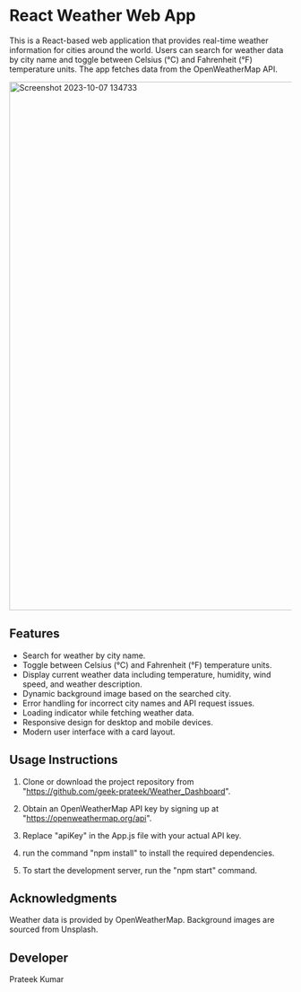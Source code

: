 # React Weather Web App

This is a React-based web application that provides real-time weather information for cities around the world. Users can search for weather data by city name and toggle between Celsius (°C) and Fahrenheit (°F) temperature units. The app fetches data from the OpenWeatherMap API.

<img width="942" alt="Screenshot 2023-10-07 134733" src="https://github.com/geek-prateek/Weather_Dashboard/assets/71647878/93c6066b-4fda-4247-a89f-1af5977351e2">

## Features

- Search for weather by city name.
- Toggle between Celsius (°C) and Fahrenheit (°F) temperature units.
- Display current weather data including temperature, humidity, wind speed, and weather description.
- Dynamic background image based on the searched city.
- Error handling for incorrect city names and API request issues.
- Loading indicator while fetching weather data.
- Responsive design for desktop and mobile devices.
- Modern user interface with a card layout.

## Usage Instructions

1. Clone or download the project repository from "https://github.com/geek-prateek/Weather_Dashboard".

2. Obtain an OpenWeatherMap API key by signing up at "https://openweathermap.org/api".

3. Replace "apiKey" in the App.js file with your actual API key.

4. run the command "npm install" to install the required dependencies.

5. To start the development server, run the "npm start" command.

## Acknowledgments

Weather data is provided by OpenWeatherMap.
Background images are sourced from Unsplash.

## Developer

Prateek Kumar
